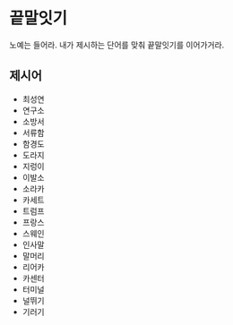 # 끝말잇기
노예는 들어라. 내가 제시하는 단어를 맞춰 끝말잇기를 이어가거라.

## 제시어
- 최성연
- 연구소
- 소방서
- 서류함
- 함경도
- 도라지
- 지렁이
- 이발소
- 소라카
- 카세트
- 트럼프
- 프랑스
- 스웨인
- 인사말
- 말머리
- 리어카
- 카센터
- 터미널
- 널뛰기
- 기러기
